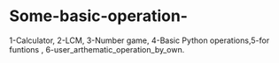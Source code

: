 # Some-basic-operation-
1-Calculator, 2-LCM, 3-Number game, 4-Basic Python operations,5-for funtions , 6-user_arthematic_operation_by_own.

